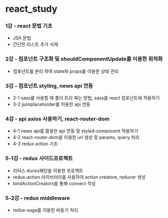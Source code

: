 # react_study

### 1강 - react 문법 기초

- JSX 문법
- 간단한 리스트 추가 삭제

### 2강 - 컴포넌트 구조화 및 shouldComponentUpdate를 이용한 최적화

- 컴포넌트를 분리 하여 state와 props를 이용한 상태 관리

### 3강 - 컴포넌트 styling, news api 연동

- 3-1 sass를 사용할 때 폴더 트리 짜는 방법, sass를 react 컴포넌트에 적용하기
- 3-2 jsonplaceholder를 이용한 api 연동

### 4강 - api axios 사용하기, react-router-dom

- 4-1 news api를 활용한 api 연동 및 styled-component 적용하기
- 4-2 react-router-dom을 이용한 url 생성 및 params, query 처리
- 4-3 redux action 기초

### 5-1강 - redux 사이드프로젝트

- 리덕스 ducks패턴을 이용한 프로젝트
- redux-action 라이브러리를 사용하여 action creatore, reducer 생성
- bindActionCreators를 통해 connect 작성

### 5-2강 - redux middleware

- redux-saga를 이용한 비동기 처리
